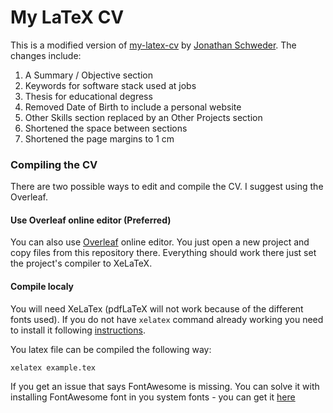 # My LaTeX CV

This is a modified version of [my-latex-cv](https://github.com/jaswdr/cv) by [Jonathan Schweder](https://github.com/jaswdr). The changes include:

 1. A Summary / Objective section
 2. Keywords for software stack used at jobs
 3. Thesis for educational degress
 4. Removed Date of Birth to include a personal website
 5. Other Skills section replaced by an Other Projects section
 6. Shortened the space between sections
 7. Shortened the page margins to 1 cm

### Compiling the CV

There are two possible ways to edit and compile the CV. I suggest using the Overleaf.

#### Use Overleaf online editor (Preferred)

You can also use [Overleaf](https://www.overleaf.com/) online editor. You just open a new project and copy files from this repository there. Everything should work there just set the project's compiler to XeLaTeX.

#### Compile localy
You will need XeLaTex (pdfLaTeX will not work because of the different fonts used). If you do not have `xelatex` command already working you need to install it following [instructions](http://www.texts.io/support/).

You latex file can be compiled the following way:
```
xelatex example.tex
```
If you get an issue that says FontAwesome is missing. You can solve it with installing FontAwesome font in you system fonts - you can get it [here](https://github.com/h5p/font-awesome ) 
